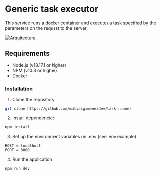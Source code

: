 # Generic task executor

This service runs a docker container and executes a task specified by the parameters on the request to the server.

![Arquitectura](https://github.com/matiasgimenezdev/generic-task-service/assets/117539520/fddcdd47-a28e-4077-b282-6f134ce04cc4)

## Requirements

-   Node.js (v18.17.1 or higher)
-   NPM (v10.3 or higher)
-   Docker

### Installation

1. Clone the repository

```bash
git clone https://github.com/matiasgimenezdev/task-runner
```

2. Install dependencies

```bash
npm install
```

3. Set up the environment variables on .env (see .env.example)

```
HOST = localhost
PORT = 3000
```

4.  Run the application

```bash
npm run dev
```
